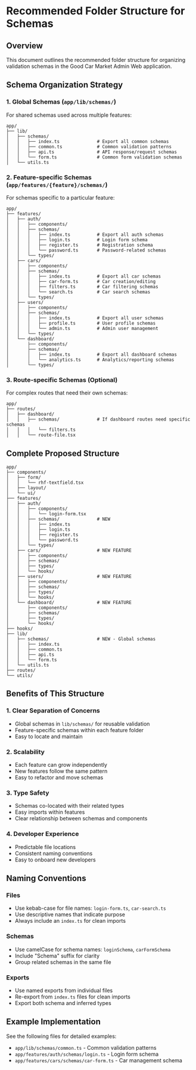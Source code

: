 # Recommended Folder Structure for Schemas

## Overview

This document outlines the recommended folder structure for organizing validation schemas in the Good Car Market Admin Web application.

## Schema Organization Strategy

### 1. Global Schemas (`app/lib/schemas/`)

For shared schemas used across multiple features:

```
app/
├── lib/
│   ├── schemas/
│   │   ├── index.ts              # Export all common schemas
│   │   ├── common.ts             # Common validation patterns
│   │   ├── api.ts                # API response/request schemas
│   │   └── form.ts               # Common form validation schemas
│   └── utils.ts
```

### 2. Feature-specific Schemas (`app/features/{feature}/schemas/`)

For schemas specific to a particular feature:

```
app/
├── features/
│   ├── auth/
│   │   ├── components/
│   │   ├── schemas/
│   │   │   ├── index.ts          # Export all auth schemas
│   │   │   ├── login.ts          # Login form schema
│   │   │   ├── register.ts       # Registration schema
│   │   │   └── password.ts       # Password-related schemas
│   │   └── types/
│   ├── cars/
│   │   ├── components/
│   │   ├── schemas/
│   │   │   ├── index.ts          # Export all car schemas
│   │   │   ├── car-form.ts       # Car creation/editing
│   │   │   ├── filters.ts        # Car filtering schemas
│   │   │   └── search.ts         # Car search schemas
│   │   └── types/
│   ├── users/
│   │   ├── components/
│   │   ├── schemas/
│   │   │   ├── index.ts          # Export all user schemas
│   │   │   ├── profile.ts        # User profile schemas
│   │   │   └── admin.ts          # Admin user management
│   │   └── types/
│   └── dashboard/
│       ├── components/
│       ├── schemas/
│       │   ├── index.ts          # Export all dashboard schemas
│       │   └── analytics.ts      # Analytics/reporting schemas
│       └── types/
```

### 3. Route-specific Schemas (Optional)

For complex routes that need their own schemas:

```
app/
├── routes/
│   ├── dashboard/
│   │   ├── schemas/              # If dashboard routes need specific schemas
│   │   │   └── filters.ts
│   │   └── route-file.tsx
```

## Complete Proposed Structure

```
app/
├── components/
│   ├── form/
│   │   └── rhf-textfield.tsx
│   ├── layout/
│   └── ui/
├── features/
│   ├── auth/
│   │   ├── components/
│   │   │   └── login-form.tsx
│   │   ├── schemas/              # NEW
│   │   │   ├── index.ts
│   │   │   ├── login.ts
│   │   │   ├── register.ts
│   │   │   └── password.ts
│   │   └── types/
│   ├── cars/                     # NEW FEATURE
│   │   ├── components/
│   │   ├── schemas/
│   │   ├── types/
│   │   └── hooks/
│   ├── users/                    # NEW FEATURE
│   │   ├── components/
│   │   ├── schemas/
│   │   ├── types/
│   │   └── hooks/
│   └── dashboard/                # NEW FEATURE
│       ├── components/
│       ├── schemas/
│       ├── types/
│       └── hooks/
├── hooks/
├── lib/
│   ├── schemas/                  # NEW - Global schemas
│   │   ├── index.ts
│   │   ├── common.ts
│   │   ├── api.ts
│   │   └── form.ts
│   └── utils.ts
├── routes/
└── utils/
```

## Benefits of This Structure

### 1. **Clear Separation of Concerns**

- Global schemas in `lib/schemas/` for reusable validation
- Feature-specific schemas within each feature folder
- Easy to locate and maintain

### 2. **Scalability**

- Each feature can grow independently
- New features follow the same pattern
- Easy to refactor and move schemas

### 3. **Type Safety**

- Schemas co-located with their related types
- Easy imports within features
- Clear relationship between schemas and components

### 4. **Developer Experience**

- Predictable file locations
- Consistent naming conventions
- Easy to onboard new developers

## Naming Conventions

### Files

- Use kebab-case for file names: `login-form.ts`, `car-search.ts`
- Use descriptive names that indicate purpose
- Always include an `index.ts` for clean imports

### Schemas

- Use camelCase for schema names: `loginSchema`, `carFormSchema`
- Include "Schema" suffix for clarity
- Group related schemas in the same file

### Exports

- Use named exports from individual files
- Re-export from `index.ts` files for clean imports
- Export both schema and inferred types

## Example Implementation

See the following files for detailed examples:

- `app/lib/schemas/common.ts` - Common validation patterns
- `app/features/auth/schemas/login.ts` - Login form schema
- `app/features/cars/schemas/car-form.ts` - Car management schema
